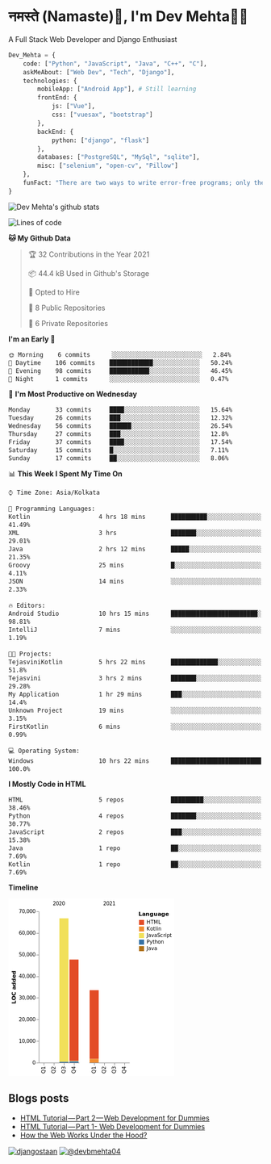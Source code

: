 # नमस्ते (Namaste):pray:, I'm Dev Mehta:man_technologist:
A Full Stack Web Developer and Django Enthusiast

```python
Dev_Mehta = {
    code: ["Python", "JavaScript", "Java", "C++", "C"],
    askMeAbout: ["Web Dev", "Tech", "Django"],
    technologies: {
        mobileApp: ["Android App"], # Still learning
        frontEnd: {
            js: ["Vue"],
            css: ["vuesax", "bootstrap"]
        },
        backEnd: {
            python: ["django", "flask"]
        },
        databases: ["PostgreSQL", "MySql", "sqlite"],
        misc: ["selenium", "open-cv", "Pillow"]
    },
    funFact: "There are two ways to write error-free programs; only the third one works"
}
```
![Dev Mehta's github stats](https://github-readme-stats.vercel.app/api?username=Dev-Mehta&count_private=true&show_icons=true&theme=nightowl)

<!--START_SECTION:waka-->
![Lines of code](https://img.shields.io/badge/From%20Hello%20World%20I%27ve%20Written-1.8%20million%20lines%20of%20code-blue)

**🐱 My Github Data** 

> 🏆 32 Contributions in the Year 2021
 > 
> 📦 44.4 kB Used in Github's Storage 
 > 
> 💼 Opted to Hire
 > 
> 📜 8 Public Repositories 
 > 
> 🔑 6 Private Repositories  
 > 
**I'm an Early 🐤** 

```text
🌞 Morning    6 commits      ░░░░░░░░░░░░░░░░░░░░░░░░░   2.84% 
🌆 Daytime    106 commits    ████████████░░░░░░░░░░░░░   50.24% 
🌃 Evening    98 commits     ███████████░░░░░░░░░░░░░░   46.45% 
🌙 Night      1 commits      ░░░░░░░░░░░░░░░░░░░░░░░░░   0.47%

```
📅 **I'm Most Productive on Wednesday** 

```text
Monday       33 commits     ████░░░░░░░░░░░░░░░░░░░░░   15.64% 
Tuesday      26 commits     ███░░░░░░░░░░░░░░░░░░░░░░   12.32% 
Wednesday    56 commits     ██████░░░░░░░░░░░░░░░░░░░   26.54% 
Thursday     27 commits     ███░░░░░░░░░░░░░░░░░░░░░░   12.8% 
Friday       37 commits     ████░░░░░░░░░░░░░░░░░░░░░   17.54% 
Saturday     15 commits     █░░░░░░░░░░░░░░░░░░░░░░░░   7.11% 
Sunday       17 commits     ██░░░░░░░░░░░░░░░░░░░░░░░   8.06%

```


📊 **This Week I Spent My Time On** 

```text
⌚︎ Time Zone: Asia/Kolkata

💬 Programming Languages: 
Kotlin                   4 hrs 18 mins       ██████████░░░░░░░░░░░░░░░   41.49% 
XML                      3 hrs               ███████░░░░░░░░░░░░░░░░░░   29.01% 
Java                     2 hrs 12 mins       █████░░░░░░░░░░░░░░░░░░░░   21.35% 
Groovy                   25 mins             █░░░░░░░░░░░░░░░░░░░░░░░░   4.11% 
JSON                     14 mins             ░░░░░░░░░░░░░░░░░░░░░░░░░   2.33%

🔥 Editors: 
Android Studio           10 hrs 15 mins      ████████████████████████░   98.81% 
IntelliJ                 7 mins              ░░░░░░░░░░░░░░░░░░░░░░░░░   1.19%

🐱‍💻 Projects: 
TejasviniKotlin          5 hrs 22 mins       █████████████░░░░░░░░░░░░   51.8% 
Tejasvini                3 hrs 2 mins        ███████░░░░░░░░░░░░░░░░░░   29.28% 
My Application           1 hr 29 mins        ███░░░░░░░░░░░░░░░░░░░░░░   14.4% 
Unknown Project          19 mins             ░░░░░░░░░░░░░░░░░░░░░░░░░   3.15% 
FirstKotlin              6 mins              ░░░░░░░░░░░░░░░░░░░░░░░░░   0.99%

💻 Operating System: 
Windows                  10 hrs 22 mins      █████████████████████████   100.0%

```

**I Mostly Code in HTML** 

```text
HTML                     5 repos             █████████░░░░░░░░░░░░░░░░   38.46% 
Python                   4 repos             ███████░░░░░░░░░░░░░░░░░░   30.77% 
JavaScript               2 repos             ███░░░░░░░░░░░░░░░░░░░░░░   15.38% 
Java                     1 repo              ██░░░░░░░░░░░░░░░░░░░░░░░   7.69% 
Kotlin                   1 repo              ██░░░░░░░░░░░░░░░░░░░░░░░   7.69%

```


**Timeline**

![Chart not found](https://raw.githubusercontent.com/Dev-Mehta/Dev-Mehta/master/charts/bar_graph.png) 


<!--END_SECTION:waka-->
## Blogs posts<!-- BLOG-POST-LIST:START -->
- [HTML Tutorial — Part 2 — Web Development for Dummies](https://medium.com/dev-mehta/html-tutorial-part-2-web-development-for-dummies-2ec88106831a?source=rss-63ef94603e35------2)
- [HTML Tutorial — Part 1- Web Development for Dummies](https://medium.com/dev-mehta/html-tutorial-part-1-web-development-for-dummies-f8aa5abd80de?source=rss-63ef94603e35------2)
- [How the Web Works Under the Hood?](https://medium.com/dev-mehta/how-the-web-works-under-the-hood-40ec93410d94?source=rss-63ef94603e35------2)
<!-- BLOG-POST-LIST:END -->
<a href="https://instagram.com/djangostaan" target="blank"><img align="center" src="https://cdn.jsdelivr.net/npm/simple-icons@3.0.1/icons/instagram.svg" alt="djangostaan" height="30" width="30" /></a>
<a href="https://medium.com/@devbmehta04" target="blank"><img align="center" src="https://cdn.jsdelivr.net/npm/simple-icons@3.0.1/icons/medium.svg" alt="@devbmehta04" height="30" width="30" /></a>

